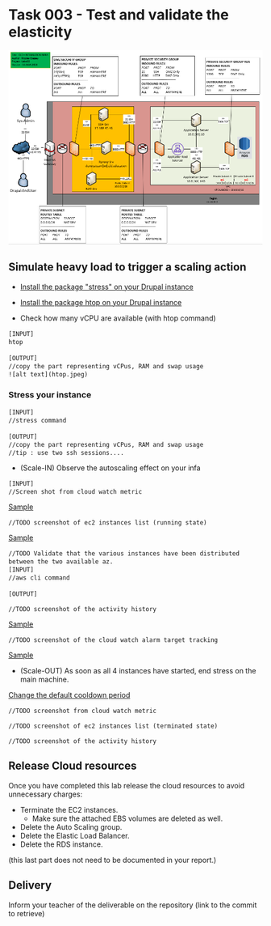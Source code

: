 # Task 003 - Test and validate the elasticity

![Schema](./img/CLD_AWS_INFA.PNG)


## Simulate heavy load to trigger a scaling action

* [Install the package "stress" on your Drupal instance](https://www.geeksforgeeks.org/linux-stress-command-with-examples/)

* [Install the package htop on your Drupal instance](https://www.geeksforgeeks.org/htop-command-in-linux-with-examples/)

* Check how many vCPU are available (with htop command)

```
[INPUT]
htop

[OUTPUT]
//copy the part representing vCPus, RAM and swap usage
![alt text](htop.jpeg)
```

### Stress your instance

```
[INPUT]
//stress command

[OUTPUT]
//copy the part representing vCPus, RAM and swap usage
//tip : use two ssh sessions....
```

* (Scale-IN) Observe the autoscaling effect on your infa


```
[INPUT]
//Screen shot from cloud watch metric
```
[Sample](./img/CLD_AWS_CLOUDWATCH_CPU_METRICS.PNG)

```
//TODO screenshot of ec2 instances list (running state)
```
[Sample](./img/CLD_AWS_EC2_LIST.PNG)

```
//TODO Validate that the various instances have been distributed between the two available az.
[INPUT]
//aws cli command

[OUTPUT]
```

```
//TODO screenshot of the activity history
```
[Sample](./img/CLD_AWS_ASG_ACTIVITY_HISTORY.PNG)

```
//TODO screenshot of the cloud watch alarm target tracking
```
[Sample](./img/CLD_AWS_CLOUDWATCH_ALARMHIGH_STATS.PNG)


* (Scale-OUT) As soon as all 4 instances have started, end stress on the main machine.

[Change the default cooldown period](https://docs.aws.amazon.com/autoscaling/ec2/userguide/ec2-auto-scaling-scaling-cooldowns.html)

```
//TODO screenshot from cloud watch metric
```

```
//TODO screenshot of ec2 instances list (terminated state)
```

```
//TODO screenshot of the activity history
```

## Release Cloud resources

Once you have completed this lab release the cloud resources to avoid
unnecessary charges:

* Terminate the EC2 instances.
    * Make sure the attached EBS volumes are deleted as well.
* Delete the Auto Scaling group.
* Delete the Elastic Load Balancer.
* Delete the RDS instance.

(this last part does not need to be documented in your report.)

## Delivery

Inform your teacher of the deliverable on the repository (link to the commit to retrieve)